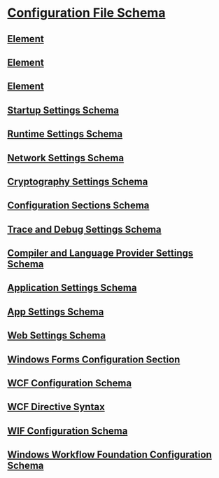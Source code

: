 # [Configuration File Schema](index.md)
## [<configuration> Element](configuration-element.md)
## [<assemblyBinding> Element](assemblybinding-element-for-configuration.md)
## [<linkedConfiguration> Element](linkedconfiguration-element.md)
## [Startup Settings Schema](startup/)
## [Runtime Settings Schema](runtime/)
## [Network Settings Schema](network/)
## [Cryptography Settings Schema](cryptography/)
## [Configuration Sections Schema](configuration-sections-schema.md)
## [Trace and Debug Settings Schema](trace-debug/)
## [Compiler and Language Provider Settings Schema](compiler/)
## [Application Settings Schema](application-settings-schema.md)
## [App Settings Schema](appsettings/)
## [Web Settings Schema](web/)
## [Windows Forms Configuration Section](winforms/)
## [WCF Configuration Schema](wcf/)
## [WCF Directive Syntax](wcf-directive/)
## [WIF Configuration Schema](windows-identity-foundation/)
## [Windows Workflow Foundation Configuration Schema](windows-workflow-foundation/)
